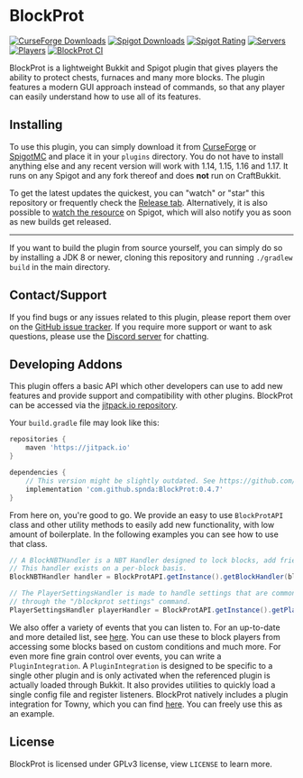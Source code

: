 # BlockProt

[![CurseForge Downloads](http://cf.way2muchnoise.eu/full_440797_downloads.svg?badge_style=flat)](https://www.curseforge.com/minecraft/bukkit-plugins/blockprot)
[![Spigot Downloads](https://img.shields.io/spiget/downloads/87829?style=flat-square&color=orange&label=spigot%20downloads)](https://www.spigotmc.org/resources/blockprot.87829/)
[![Spigot Rating](https://img.shields.io/spiget/rating/87829?style=flat-square&color=orange)](https://www.spigotmc.org/resources/blockprot.87829/)
[![Servers](https://img.shields.io/bstats/servers/9999?style=flat-square)](https://bstats.org/plugin/bukkit/BlockProt/9999)
[![Players](https://img.shields.io/bstats/players/9999?style=flat-square)](https://bstats.org/plugin/bukkit/BlockProt/9999)
[![BlockProt CI](https://img.shields.io/github/workflow/status/spnda/BlockProt/CI?style=flat-square&label=CI)](https://github.com/spnda/BlockProt)

BlockProt is a lightweight Bukkit and Spigot plugin that gives players the ability to protect chests, furnaces and many more blocks.
The plugin features a modern GUI approach instead of commands, so that any player can easily understand how to use all of its features.

## Installing

To use this plugin, you can simply download it from [CurseForge](https://www.curseforge.com/minecraft/bukkit-plugins/blockprot)
or [SpigotMC](https://www.spigotmc.org/resources/blockprot.87829/) and place it in your `plugins` directory.
You do not have to install anything else and any recent version will work with 1.14, 1.15, 1.16 and 1.17. It runs
on any Spigot and any fork thereof and does **not** run on CraftBukkit.

To get the latest updates the quickest, you can "watch" or "star" this repository or frequently check the
[Release tab](https://github.com/spnda/BlockProt/releases). Alternatively, it is also possible to
[watch the resource](https://www.spigotmc.org/resources/blockprot.87829/watch) on Spigot, which will also notify
you as soon as new builds get released.

---

If you want to build the plugin from source yourself, you can simply do so by installing a JDK 8 or newer, cloning this
repository and running `./gradlew build` in the main directory.

## Contact/Support

If you find bugs or any issues related to this plugin, please report them over on the
[GitHub issue tracker](https://github.com/spnda/BlockProt/issues). If you require more support or want to ask questions,
please use the [Discord server](https://discord.gg/WVy6DHScFb) for chatting.

## Developing Addons

This plugin offers a basic API which other developers can use to add new features and provide support and
compatibility with other plugins. BlockProt can be accessed via the [jitpack.io repository](https://jitpack.io/#spnda/BlockProt).

Your `build.gradle` file may look like this:
```groovy
repositories {
    maven 'https://jitpack.io'
}

dependencies {
    // This version might be slightly outdated. See https://github.com/spnda/BlockProt/releases.
    implementation 'com.github.spnda:BlockProt:0.4.7'
}
```

From here on, you're good to go. We provide an easy to use `BlockProtAPI` class and other utility methods
to easily add new functionality, with low amount of boilerplate. In the following examples you can see how
to use that class.
```java
// A BlockNBTHandler is a NBT Handler designed to lock blocks, add friends and edit other settings.
// This handler exists on a per-block basis.
BlockNBTHandler handler = BlockProtAPI.getInstance().getBlockHandler(block);

// The PlayerSettingsHandler is made to handle settings that are commonly accessible
// through the "/blockprot settings" command.
PlayerSettingsHandler playerHandler = BlockProtAPI.getInstance().getPlayerSettings(player);
```

We also offer a variety of events that you can listen to. For an up-to-date and more detailed list, see
[here](https://github.com/spnda/BlockProt/tree/master/src/main/java/de/sean/blockprot/bukkit/events). You can
use these to block players from accessing some blocks based on custom conditions and much more. For even more
fine grain control over events, you can write a `PluginIntegration`. A `PluginIntegration` is designed to be
specific to a single other plugin and is only activated when the referenced plugin is actually loaded through
Bukkit. It also provides utilities to quickly load a single config file and register listeners. BlockProt 
natively includes a plugin integration for Towny, which you can find
[here](https://github.com/spnda/BlockProt/blob/master/src/main/java/de/sean/blockprot/bukkit/integrations/TownyIntegration.java).
You can freely use this as an example.

## License

BlockProt is licensed under GPLv3 license, view `LICENSE` to learn more.
